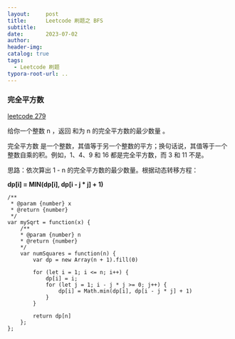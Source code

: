```yaml
---
layout:     post
title:      Leetcode 刷题之 BFS
subtitle:  
date:       2023-07-02
author:     
header-img: 
catalog: true
tags:
  - Leetcode 刷题
typora-root-url: ..
---
```


### 完全平方数

[leetcode 279](https://leetcode.cn/problems/perfect-squares/description/)

给你一个整数 n ，返回 和为 n 的完全平方数的最少数量 。

完全平方数 是一个整数，其值等于另一个整数的平方；换句话说，其值等于一个整数自乘的积。例如，1、4、9 和 16 都是完全平方数，而 3 和 11 不是。

思路：依次算出 1 - n 的完全平方数的最少数量。根据动态转移方程：

**dp[i] = MIN(dp[i], dp[i - j * j] + 1)**

```
/**
 * @param {number} x
 * @return {number}
 */
var mySqrt = function(x) {
    /**
    * @param {number} n
    * @return {number}
    */
    var numSquares = function(n) {
        var dp = new Array(n + 1).fill(0)

        for (let i = 1; i <= n; i++) {
            dp[i] = i;
            for (let j = 1; i - j * j >= 0; j++) {
                dp[i] = Math.min(dp[i], dp[i - j * j] + 1)
            }
        }

        return dp[n]
    };
};
```
